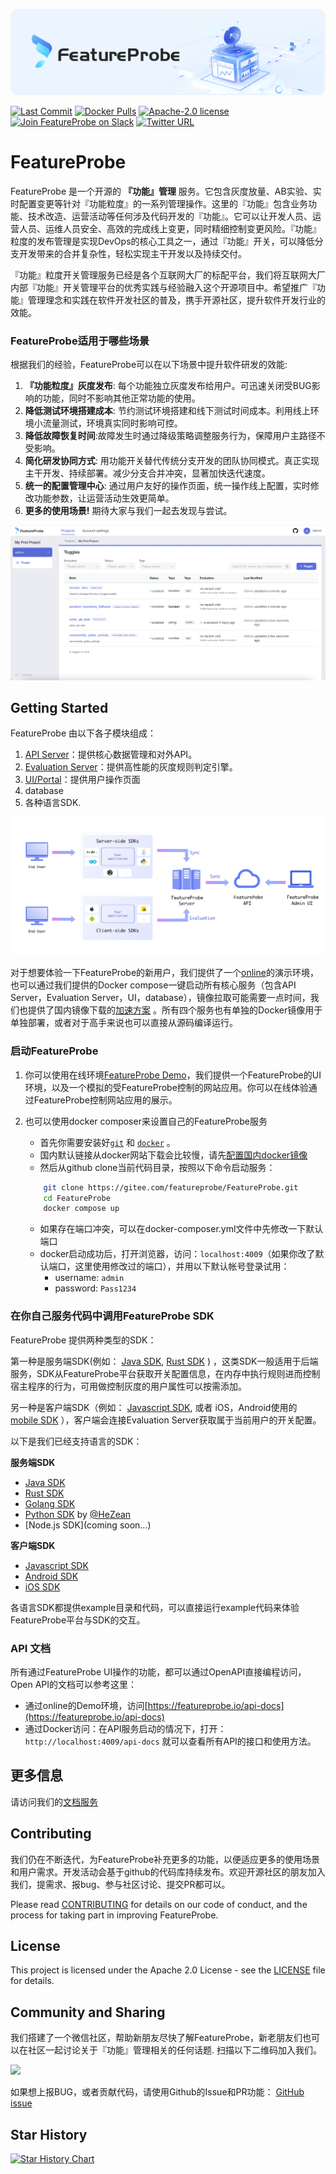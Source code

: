 ![Feature Management Service, FeatureProbe](./pictures/featureprobe_title.png)


[![Last Commit](https://img.shields.io/github/last-commit/FeatureProbe/FeatureProbe)](https://github.com/FeatureProbe/FeatureProbe)
[![Docker Pulls](https://img.shields.io/docker/pulls/featureprobe/api)](https://hub.docker.com/u/featureprobe)
[![Apache-2.0 license](https://img.shields.io/github/license/FeatureProbe/FeatureProbe)](https://github.com/FeatureProbe/FeatureProbe/blob/main/LICENSE)
[![Join FeatureProbe on Slack](https://img.shields.io/badge/slack-join-blue?logo=slack)](https://join.slack.com/t/featureprobe/shared_invite/zt-1b5qd120x-R~dDbpgL85GgCLTtfNDj0Q)
[![Twitter URL](https://img.shields.io/twitter/url/https/twitter.com/FeatureProbe.svg?style=social&label=FeatureProbe)](https://twitter.com/FeatureProbe)



# FeatureProbe

FeatureProbe 是一个开源的 **『功能』管理** 服务。它包含灰度放量、AB实验、实时配置变更等针对『功能粒度』的一系列管理操作。这里的『功能』包含业务功能、技术改造、运营活动等任何涉及代码开发的『功能』。它可以让开发人员、运营人员、运维人员安全、高效的完成线上变更，同时精细控制变更风险。『功能』粒度的发布管理是实现DevOps的核心工具之一，通过『功能』开关，可以降低分支开发带来的合并复杂性，轻松实现主干开发以及持续交付。

『功能』粒度开关管理服务已经是各个互联网大厂的标配平台，我们将互联网大厂内部『功能』开关管理平台的优秀实践与经验融入这个开源项目中。希望推广『功能』管理理念和实践在软件开发社区的普及，携手开源社区，提升软件开发行业的效能。


### FeatureProbe适用于哪些场景

根据我们的经验，FeatureProbe可以在以下场景中提升软件研发的效能:

1. **『功能粒度』灰度发布**:
每个功能独立灰度发布给用户。可迅速关闭受BUG影响的功能，同时不影响其他正常功能的使用。
3. **降低测试环境搭建成本**:
节约测试环境搭建和线下测试时间成本。利用线上环境小流量测试，环境真实同时影响可控。
2. **降低故障恢复时间**:故障发生时通过降级策略调整服务行为，保障用户主路径不受影响。
3. **简化研发协同方式**: 
用功能开关替代传统分支开发的团队协同模式。真正实现主干开发、持续部署。减少分支合并冲突，显著加快迭代速度。
4. **统一的配置管理中心**:
通过用户友好的操作页面，统一操作线上配置，实时修改功能参数，让运营活动生效更简单。
6. **更多的使用场景!** 
期待大家与我们一起去发现与尝试。

![FeatureProbe screenshot](./pictures/toggles.png) 

## Getting Started

FeatureProbe 由以下各子模块组成：

1. [API Server](https://gitee.com/featureprobe/feature-probe-api/blob/main/README.md)：提供核心数据管理和对外API。
2. [Evaluation Server](https://gitee.com/FeatureProbe/feature-probe-ui/blob/main/README.md)：提供高性能的灰度规则判定引擎。
3. [UI/Portal](https://gitee.com/FeatureProbe/feature-probe-ui/blob/main/README.md)：提供用户操作页面
4. database
5. 各种语言SDK.
 
![FeatureProbe Architecture](./pictures/feature_probe_architecture.png)

对于想要体验一下FeatureProbe的新用户，我们提供了一个[online](https://featureprobe.io/demo/)的演示环境，也可以通过我们提供的Docker compose一键启动所有核心服务（包含API Server，Evaluation Server，UI，database），镜像拉取可能需要一点时间，我们也提供了国内镜像下载的[加速方案](DOCKER_HUB.md) 。所有四个服务也有单独的Docker镜像用于单独部署，或者对于高手来说也可以直接从源码编译运行。


### 启动FeatureProbe

1. 你可以使用在线环境[FeatureProbe Demo](https://featureprobe.io/demo/)，我们提供一个FeatureProbe的UI环境，以及一个模拟的受FeatureProbe控制的网站应用。你可以在线体验通过FeatureProbe控制网站应用的展示。

2. 也可以使用docker composer来设置自己的FeatureProbe服务

   * 首先你需要安装好[`git`](https://git-scm.com/) 和 [`docker`](https://www.docker.com/) 。
   * 国内默认链接从docker网站下载会比较慢，请先[配置国内docker镜像](DOCKER_HUB.md)
   * 然后从github clone当前代码目录，按照以下命令启动服务：

   ``` bash
       git clone https://gitee.com/featureprobe/FeatureProbe.git
       cd FeatureProbe
       docker compose up
   ```

   * 如果存在端口冲突，可以在docker-composer.yml文件中先修改一下默认端口
   * docker启动成功后，打开浏览器，访问：`localhost:4009`（如果你改了默认端口，这里使用修改过的端口），并用以下默认帐号登录试用：
        - username: `admin`
        - password: `Pass1234`

### 在你自己服务代码中调用FeatureProbe SDK

FeatureProbe 提供两种类型的SDK：

第一种是服务端SDK(例如：
[Java SDK](https://gitee.com/FeatureProbe/server-sdk-java/blob/main/README.md), 
[Rust SDK](https://gitee.com/FeatureProbe/server-sdk-rust/blob/main/README.md)
) ，这类SDK一般适用于后端服务，SDK从FeatureProbe平台获取开关配置信息，在内存中执行规则进而控制宿主程序的行为，可用做控制灰度的用户属性可以按需添加。


另一种是客户端SDK（例如： [Javascript SDK](https://gitee.com/FeatureProbe/client-sdk-js/blob/main/README.md), 
或者 iOS，Android使用的  [mobile SDK](https://gitee.com/FeatureProbe/client-sdk-mobile/blob/main/README.md) ），客户端会连接Evaluation Server获取属于当前用户的开关配置。

以下是我们已经支持语言的SDK：

**服务端SDK**

* [Java SDK](https://gitee.com/FeatureProbe/server-sdk-java)
* [Rust SDK](https://gitee.com/FeatureProbe/server-sdk-rust)
* [Golang SDK](https://gitee.com/FeatureProbe/server-sdk-go)
* [Python SDK](https://gitee.com/FeatureProbe/server-sdk-python) by [@HeZean](https://github.com/HeZean)
* [Node.js SDK](coming soon...)


**客户端SDK**

* [Javascript SDK](https://gitee.com/FeatureProbe/client-sdk-js)
* [Android SDK](https://gitee.com/FeatureProbe/client-sdk-mobile)
* [iOS SDK](https://gitee.com/FeatureProbe/client-sdk-mobile)

各语言SDK都提供example目录和代码，可以直接运行example代码来体验FeatureProbe平台与SDK的交互。

### API 文档

所有通过FeatureProbe UI操作的功能，都可以通过OpenAPI直接编程访问，Open API的文档可以参考这里：

* 通过online的Demo环境，访问[https://featureprobe.io/api-docs](https://featureprobe.io/api-docs)
* 通过Docker访问：在API服务启动的情况下，打开：`http://localhost:4009/api-docs` 就可以查看所有API的接口和使用方法。

## 更多信息

请访问我们的[文档服务](https://docs.featureprobe.io/zh-CN/)

## Contributing

我们仍在不断迭代，为FeatureProbe补充更多的功能，以便适应更多的使用场景和用户需求。开发活动会基于github的代码库持续发布。欢迎开源社区的朋友加入我们，提需求、报bug、参与社区讨论、提交PR都可以。

Please read [CONTRIBUTING](CONTRIBUTING.md) for details on our code of conduct, and the process for 
taking part in improving FeatureProbe.


## License

This project is licensed under the Apache 2.0 License - see the [LICENSE](LICENSE) file for details.


## Community and Sharing

我们搭建了一个微信社区，帮助新朋友尽快了解FeatureProbe，新老朋友们也可以在社区一起讨论关于『功能』管理相关的任何话题. 扫描以下二维码加入我们。

<img src="https://gitee.com/featureprobe/FeatureProbe/raw/main/pictures/Wechat0715.png" width = "250" />

如果想上报BUG，或者贡献代码，请使用Github的Issue和PR功能： [GitHub issue](https://github.com/FeatureProbe/FeatureProbe/issues/new/choose) 


## Star History

[![Star History Chart](https://api.star-history.com/svg?repos=FeatureProbe/FeatureProbe&type=Date)](https://star-history.com/#FeatureProbe/FeatureProbe&Date)


